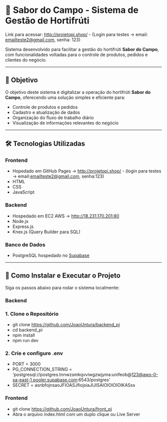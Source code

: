 # 🥦 Sabor do Campo - Sistema de Gestão de Hortifrúti

Link para acessar: http://projetopi.shop/ - (Login para testes -> email: emailteste2@gmail.com, senha: 123)

Sistema desenvolvido para facilitar a gestão do hortifrúti **Sabor do Campo**, com funcionalidades voltadas para o controle de produtos, pedidos e clientes do negócio.

---

## 🎯 Objetivo

O objetivo deste sistema é digitalizar a operação do hortifrúti **Sabor do Campo**, oferecendo uma solução simples e eficiente para:

- Controle de produtos e pedidos
- Cadastro e atualização de dados
- Organização do fluxo de trabalho diário
- Visualização de informações relevantes do negócio

---

## 🛠 Tecnologias Utilizadas

### Frontend
- Hopedado em GitHub Pages -> http://projetopi.shop/ - (login para testes -> email:emailteste2@gmail.com, senha:123)
- HTML
- CSS
- JavaScript

### Backend

- Hospedado em EC2 AWS -> http://18.231.170.201:80
- Node.js
- Express.js
- Knex.js (Query Builder para SQL)

### Banco de Dados

- PostgreSQL hospedado no [Supabase](https://supabase.com)

---

## 🚀 Como Instalar e Executar o Projeto

Siga os passos abaixo para rodar o sistema localmente:

### Backend

### 1. Clone o Repositório

- git clone https://github.com/JoaoUntura/backend_pi
- cd backend_pi
- npm install
- npm run dev

### 2. Crie e configure .env

- PORT = 3000
- PG_CONNECTION_STRING = 'postgresql://postgres.tnnwzsmkqvviwgzwjyma:unifeob@123@aws-0-sa-east-1.pooler.supabase.com:6543/postgres'
- SECRET = asnbfojnsaoJFIOASJfiojsiaJIJISAIOIOIOIOIKASss

### Frontend

- git clone https://github.com/JoaoUntura/front_pi
- Abra o arquivo index.html com um duplo clique ou Live Server
